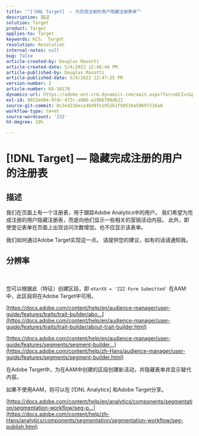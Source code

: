 ```yaml
---
title: '"[!DNL Target]  — 为完成注册的用户隐藏注册表单”'
description: 描述
solution: Target
product: Target
applies-to: Target
keywords: KCS， Target
resolution: Resolution
internal-notes: null
bug: false
article-created-by: Douglas Masotti
article-created-date: 5/4/2022 12:46:44 PM
article-published-by: Douglas Masotti
article-published-date: 5/4/2022 12:47:25 PM
version-number: 2
article-number: KA-16170
dynamics-url: https://adobe-ent.crm.dynamics.com/main.aspx?forceUCI=1&pagetype=entityrecord&etn=knowledgearticle&id=6049f73b-a8cb-ec11-a7b6-6045bd00d7cd
exl-id: 0022ed04-97dc-472c-a006-a19b6709db22
source-git-commit: 0c3e421beca46d9fe1952b1f98538a50697216a0
workflow-type: tm+mt
source-wordcount: '222'
ht-degree: 10%

---
```


# [!DNL Target]  — 隐藏完成注册的用户的注册表

## 描述


我们在页面上有一个注册表，用于跟踪Adobe Analytics中的用户。 我们希望为完成注册的用户隐藏注册表，而是向他们显示一些相关的营销活动内容。 此外，即使登记表单在页面上出现访问次数增加，也不应显示该表单。

我们如何通过Adobe Target实现这一点。 请提供您的建议，如有的话请通知我。


## 分辨率

 <br><br>
您可以根据此（特征）创建区段，即 `eVarXX = 'ZZZ Form Submitted'` 在AAM中，此区段将在Adobe Target中可用。

[https://docs.adobe.com/content/help/en/audience-manager/user-guide/features/traits/trait-builder/abo...](https://docs.adobe.com/content/help/en/audience-manager/user-guide/features/traits/trait-builder/about-trait-builder.html)

[https://docs.adobe.com/content/help/en/audience-manager/user-guide/features/segments/segment-builder...](https://docs.adobe.com/content/help/zh-Hans/audience-manager/user-guide/features/segments/segment-builder.html)

在Adobe Target中，为在AAM中创建的区段创建新活动，并隐藏表单并显示替代内容。



如果不使用AAM，则可以在 [!DNL Analytics] 和Adobe Target分享。

[https://docs.adobe.com/content/help/en/analytics/components/segmentation/segmentation-workflow/seg-p...](https://docs.adobe.com/content/help/zh-Hans/analytics/components/segmentation/segmentation-workflow/seg-publish.html)
